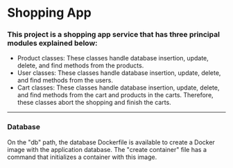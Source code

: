# Shopping App

### This project is a shopping app service that has three principal modules explained below:

- Product classes: These classes handle database insertion, update, delete, and find methods from the products.
- User classes: These classes handle database insertion, update, delete, and find methods from the users.
- Cart classes: These classes handle database insertion, update, delete, and find methods from the cart and products in the carts. Therefore, these classes abort the shopping and finish the carts.

---

### Database

On the "db" path, the database Dockerfile is available to create a Docker image with the application database. The "create container" file has a command that initializes a container with this image.